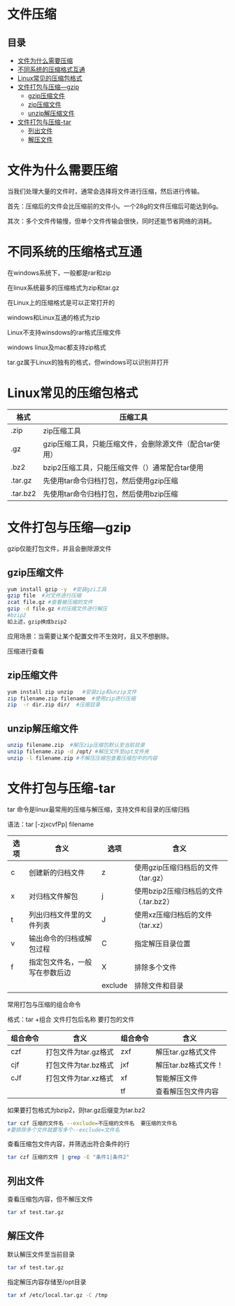 # 文件压缩

## 目录

-   [文件为什么需要压缩](#文件为什么需要压缩)
-   [不同系统的压缩格式互通](#不同系统的压缩格式互通)
-   [Linux常见的压缩包格式](#Linux常见的压缩包格式)
-   [文件打包与压缩—gzip](#文件打包与压缩gzip)
    -   [gzip压缩文件](#gzip压缩文件)
    -   [zip压缩文件](#zip压缩文件)
    -   [unzip解压缩文件](#unzip解压缩文件)
-   [文件打包与压缩-tar](#文件打包与压缩-tar)
    -   [列出文件](#列出文件)
    -   [解压文件](#解压文件)

# 文件为什么需要压缩

当我们处理大量的文件时，通常会选择将文件进行压缩，然后进行传输。

首先：压缩后的文件会比压缩前的文件小。一个28g的文件压缩后可能达到6g。

其次：多个文件传输慢，但单个文件传输会很快，同时还能节省网络的消耗。

# 不同系统的压缩格式互通

在windows系统下，一般都是rar和zip

在linux系统最多的压缩格式为zip和tar.gz

在Linux上的压缩格式是可以正常打开的

windows和Linux互通的格式为zip

Linux不支持winsdows的rar格式压缩文件

windows  linux及mac都支持zip格式

tar.gz属于Linux的独有的格式，但windows可以识别并打开

# Linux常见的压缩包格式

| 格式       | 压缩工具                            |
| -------- | ------------------------------- |
| .zip     | zip压缩工具                         |
| .gz      | gzip压缩工具，只能压缩文件，会删除源文件（配合tar使用） |
| .bz2     | bzip2压缩工具，只能压缩文件（）通常配合tar使用     |
| .tar.gz  | 先使用tar命令归档打包，然后使用gzip压缩         |
| .tar.bz2 | 先使用tar命令归档打包，然后使用bzip压缩         |

# 文件打包与压缩—gzip

gzip仅能打包文件，并且会删除源文件

## gzip压缩文件

```bash
yum install gzip -y  #安装gzi工具
gzip file  #对文件进行压缩
zcat file.gz #查看被压缩的文件
gzip -d file.gz #对压缩文件进行解压
#bzip2
如上述，gzip换成bzip2
```

应用场景：当需要让某个配置文件不生效时，且又不想删除。

压缩进行查看

## zip压缩文件

```bash
yum install zip unzip   #安装zip和unzip文件
zip filename.zip filename  #使用zip进行压缩
zip  -r dir.zip dir/  #压缩目录
```

## unzip解压缩文件

```bash
unzip filename.zip  #解压zip压缩包默认至当前目录
unzip filename.zip -d /opt/ #解压文件至opt文件夹
unzip -l filename.zip #不解压压缩包查看压缩包中的内容

```

# 文件打包与压缩-tar

tar 命令是linux最常用的压缩与解压缩，支持文件和目录的压缩归档

语法：tar \[-zjxcvfPp] filename

| 选项 | 含义              | 选项      | 含义                        |
| -- | --------------- | ------- | ------------------------- |
| c  | 创建新的归档文件        | z       | 使用gzip压缩归档后的文件（tar.gz）    |
| x  | 对归档文件解包         | j       | 使用bzip2压缩归档后的文件（.tar.bz2） |
| t  | 列出归档文件里的文件列表    | J       | 使用xz压缩归档后的文件（tar.xz）      |
| v  | 输出命令的归档或解包过程    | C       | 指定解压目录位置                  |
| f  | 指定包文件名，一般写在参数后边 | X       | 排除多个文件                    |
|    |                 | exclude | 排除文件和目录                   |

常用打包与压缩的组合命令

格式：tar  +组合  文件打包后名称   要打包的文件

| 组合命令 | 含义            | 组合命令 | 含义            |
| ---- | ------------- | ---- | ------------- |
| czf  | 打包文件为tar.gz格式 | zxf  | 解压tar.gz格式文件  |
| cjf  | 打包文件为tar.bz格式 | jxf  | 解压tar.bz格式文件！ |
| cJf  | 打包文件为tar.xz格式 | xf   | 智能解压文件        |
|      |               | tf   | 查看解压包文件内容     |

如果要打包格式为bzip2，则tar.gz后缀变为tar.bz2&#x20;

```bash
tar czf 压缩的文件名 --exclude=不压缩的文件名  要压缩的文件名
#要排除多个文件就要写多个--exclude=文件名
```

查看压缩包文件内容，并筛选出符合条件的行

```bash
tar czf 压缩的文件 | grep -E "条件1|条件2"
```

## 列出文件

查看压缩包内容，但不解压文件

```bash
tar xf test.tar.gz

```

## 解压文件

默认解压文件至当前目录

```bash
tar xf test.tar.gz
```

指定解压内容存储至/opt目录

```bash
tar xf /etc/local.tar.gz -C /tmp
```
